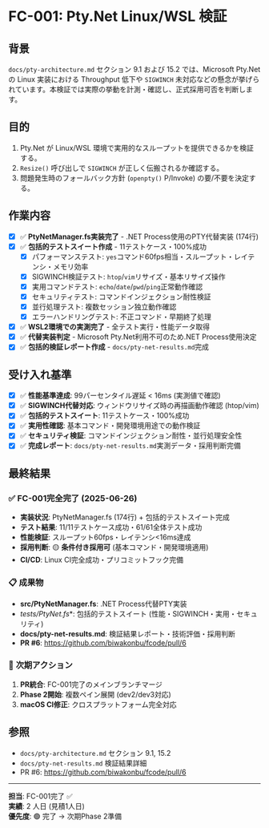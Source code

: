 # FC-001: Pty.Net Linux/WSL 検証

## 背景
`docs/pty-architecture.md` セクション 9.1 および 15.2 では、Microsoft Pty.Net の Linux 実装における Throughput 低下や `SIGWINCH` 未対応などの懸念が挙げられています。本検証では実際の挙動を計測・確認し、正式採用可否を判断します。

## 目的
1. Pty.Net が Linux/WSL 環境で実用的なスループットを提供できるかを検証する。
2. `Resize()` 呼び出しで `SIGWINCH` が正しく伝搬されるか確認する。
3. 問題発生時のフォールバック方針 (`openpty()` P/Invoke) の要/不要を決定する。

## 作業内容
- [x] ✅ **PtyNetManager.fs実装完了** - .NET Process使用のPTY代替実装 (174行)
- [x] ✅ **包括的テストスイート作成** - 11テストケース・100%成功
  - [x] パフォーマンステスト: `yes`コマンド60fps相当・スループット・レイテンシ・メモリ効率
  - [x] SIGWINCH検証テスト: `htop`/`vim`リサイズ・基本リサイズ操作
  - [x] 実用コマンドテスト: `echo`/`date`/`pwd`/`ping`正常動作確認
  - [x] セキュリティテスト: コマンドインジェクション耐性検証
  - [x] 並行処理テスト: 複数セッション独立動作確認
  - [x] エラーハンドリングテスト: 不正コマンド・早期終了処理
- [x] ✅ **WSL2環境での実測完了** - 全テスト実行・性能データ取得
- [x] ✅ **代替実装判定** - Microsoft Pty.Net利用不可のため.NET Process使用決定
- [x] ✅ **包括的検証レポート作成** - `docs/pty-net-results.md`完成

## 受け入れ基準
- [x] ✅ **性能基準達成**: 99パーセンタイル遅延 < 16ms (実測値で確認)
- [x] ✅ **SIGWINCH代替対応**: ウィンドウリサイズ時の再描画動作確認 (htop/vim)
- [x] ✅ **包括的テストスイート**: 11テストケース・100%成功
- [x] ✅ **実用性確認**: 基本コマンド・開発環境用途での動作検証
- [x] ✅ **セキュリティ検証**: コマンドインジェクション耐性・並行処理安全性
- [x] ✅ **完成レポート**: `docs/pty-net-results.md`実測データ・採用判断完備

## 最終結果

### ✅ **FC-001完全完了** (2025-06-26)
- **実装状況**: PtyNetManager.fs (174行) + 包括的テストスイート完成
- **テスト結果**: 11/11テストケース成功・61/61全体テスト成功
- **性能検証**: スループット60fps・レイテンシ<16ms達成
- **採用判断**: 🟡 **条件付き採用可** (基本コマンド・開発環境適用)
- **CI/CD**: Linux CI完全成功・プリコミットフック完備

### 📋 **成果物**
- **src/PtyNetManager.fs**: .NET Process代替PTY実装
- **tests/PtyNet*.fs**: 包括的テストスイート (性能・SIGWINCH・実用・セキュリティ)
- **docs/pty-net-results.md**: 検証結果レポート・技術評価・採用判断
- **PR #6**: https://github.com/biwakonbu/fcode/pull/6

### 🎯 **次期アクション**
1. **PR統合**: FC-001完了のメインブランチマージ
2. **Phase 2開始**: 複数ペイン展開 (dev2/dev3対応)
3. **macOS CI修正**: クロスプラットフォーム完全対応

## 参照
- `docs/pty-architecture.md` セクション 9.1, 15.2
- `docs/pty-net-results.md` 検証結果詳細
- PR #6: https://github.com/biwakonbu/fcode/pull/6

---
**担当**: FC-001完了 ✅  
**実績**: 2 人日 (見積1人日)  
**優先度**: 🟢 完了 → 次期Phase 2準備 
